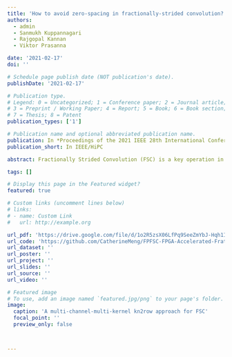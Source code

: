 ```yaml
---
title: 'How to avoid zero-spacing in fractionally-strided convolution? a hardware-algorithm co-design methodology'
authors:
  - admin
  - Sanmukh Kuppannagari
  - Rajgopal Kannan
  - Viktor Prasanna

date: '2021-02-17'
doi: ''

# Schedule page publish date (NOT publication's date).
publishDate: '2021-02-17'

# Publication type.
# Legend: 0 = Uncategorized; 1 = Conference paper; 2 = Journal article;
# 3 = Preprint / Working Paper; 4 = Report; 5 = Book; 6 = Book section;
# 7 = Thesis; 8 = Patent
publication_types: ['1']

# Publication name and optional abbreviated publication name.
publication: In *Proceedings of the 2021 IEEE 28th International Conference on High Performance Computing, Data, and Analytics*
publication_short: In IEEE/HiPC

abstract: Fractionally Strided Convolution (FSC) is a key operation in popular image-based Deep Learning models, for example, CNN back propagation, the decoding stage of convolutional auto-encoders and generative CNNs (GAN), etc. FSC typically performs  up-convolution on a 2-D grid image, i.e., expands it to a larger one, as compared to conventional (down)-convolution, resulting in more complex computation patterns. Specifically, it introduces additional interleaved zero-spacing (i.e. insertion and padding of zeros) in feature maps that impose excessive computation and memory access overheads on traditional convolution methods such as im2col. The resulting hardware under-utilization is especially severe in layers with large kernels and large strides, commonly seen in typical CNNs and Generative CNNs. In this paper, we propose a methodology to address this challenge using a multi-channel-multi-kernel parallel algorithm, kn2row, to eliminate zero-computations in FSC. We further develop a unified accelerator for kn2row-based convolution and FSC operations in High-Level Synthesis (HLS). Benefiting from the compute-reduction of kn2row, we achieve up to 14.6x improvement in effective resource utilization in typical convolutional auto-decoding layers, GAN layers and backward pass of Nature-CNN, a reinforcement learning bench-marking model. 

tags: []

# Display this page in the Featured widget?
featured: true

# Custom links (uncomment lines below)
# links:
# - name: Custom Link
#   url: http://example.org

url_pdf: 'https://drive.google.com/file/d/1o2R5zsX06LfPq9SeeZmYbJ-Hqh1IHSsj/view?usp=sharing'
url_code: 'https://github.com/CatherineMeng/FPFSC-FPGA-Accelerated-Frationally-Strided-Convolution'
url_dataset: ''
url_poster: ''
url_project: ''
url_slides: ''
url_source: ''
url_video: ''

# Featured image
# To use, add an image named `featured.jpg/png` to your page's folder.
image:
  caption: 'A multi-channel-multi-kernel kn2row approach for FSC'
  focal_point: ''
  preview_only: false



---
```



